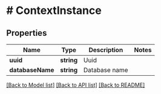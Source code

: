 # # ContextInstance

## Properties

Name | Type | Description | Notes
------------ | ------------- | ------------- | -------------
**uuid** | **string** | Uuid |
**databaseName** | **string** | Database name |

[[Back to Model list]](../../README.md#models) [[Back to API list]](../../README.md#endpoints) [[Back to README]](../../README.md)
